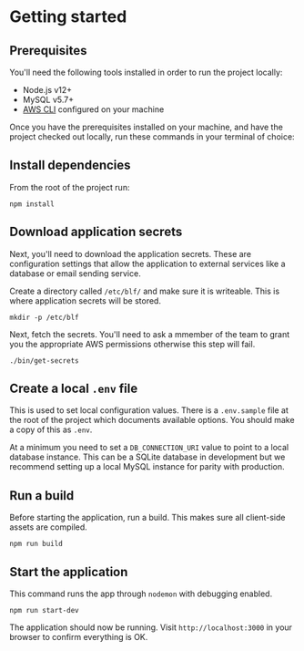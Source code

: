 # Getting started

## Prerequisites

You'll need the following tools installed in order to run the project locally:

-   Node.js v12+
-   MySQL v5.7+
-   [AWS CLI](http://docs.aws.amazon.com/cli/latest/userguide/cli-chap-getting-started.html) configured on your machine

Once you have the prerequisites installed on your machine, and have the project checked out locally, run these commands in your terminal of choice:

## Install dependencies

From the root of the project run:

```shell script
npm install
```

## Download application secrets

Next, you'll need to download the application secrets. These are configuration settings that allow the application to external services like a database or email sending service.

Create a directory called `/etc/blf/` and make sure it is writeable. This is where application secrets will be stored.

```shell script
mkdir -p /etc/blf
```

Next, fetch the secrets. You'll need to ask a mmember of the team to grant you the appropriate AWS permissions otherwise this step will fail.

```shell script
./bin/get-secrets
```

## Create a local `.env` file

This is used to set local configuration values. There is a `.env.sample` file at the root of the project which documents available options. You should make a copy of this as `.env`.

At a minimum you need to set a `DB_CONNECTION_URI` value to point to a local database instance. This can be a SQLite database in development but we recommend setting up a local MySQL instance for parity with production.

## Run a build

Before starting the application, run a build. This makes sure all client-side assets are compiled.

```shell script
npm run build
```

## Start the application

This command runs the app through `nodemon` with debugging enabled.

```shell script
npm run start-dev
```

The application should now be running. Visit `http://localhost:3000` in your browser to confirm everything is OK.
